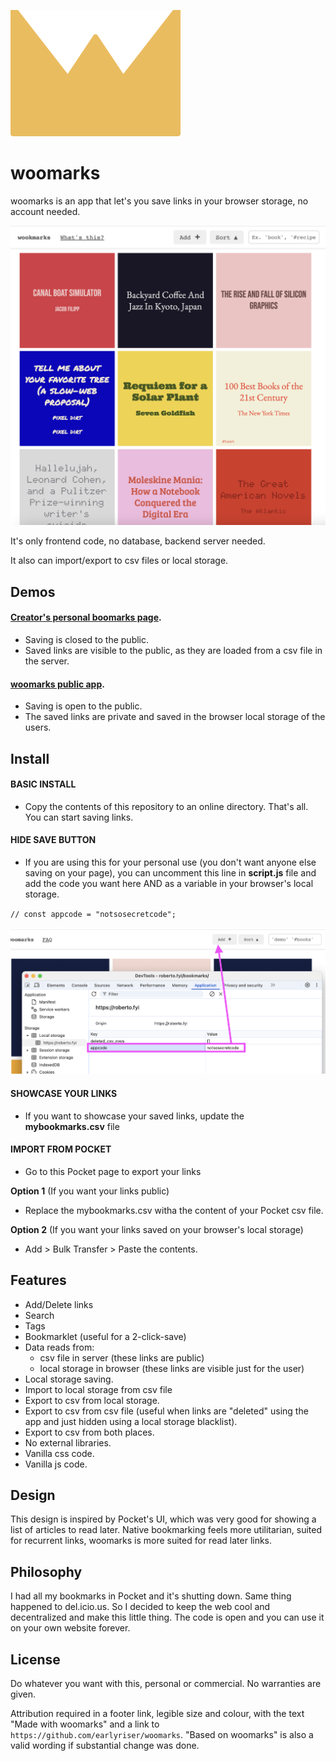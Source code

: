  
![favicon](favicon.svg)
# woomarks
woomarks is an app that let's you save links in your browser storage, no account needed. 

![screenshot](screenshot.png)

It's only frontend code, no database, backend server needed.



It also can import/export to csv files or local storage.


## Demos
#### [Creator's personal boomarks page](https://roberto.fyi/bookmarks/).
- Saving is closed to the public.
- Saved links are visible to the public, as they are loaded from a csv file in the server.

#### [woomarks public app](https://woomarks.com). 
- Saving is open to the public.
- The saved links are private and saved in the browser local storage of the users.

 ## Install

#### BASIC INSTALL
 - Copy the contents of this repository to an online directory. That's all. You can start saving links.


#### HIDE SAVE BUTTON
 - If you are using this for your personal use (you don't want anyone else saving on your page), you can uncomment this line in **script.js** file
 and add the code you want here AND as a variable in your browser's local storage.

`
 // const appcode = "notsosecretcode"; 
 `

 ![screenshot](screenshot_appcode.png)

#### SHOWCASE YOUR LINKS
- If you want to showcase your saved links, update the **mybookmarks.csv** file

#### IMPORT FROM POCKET
- Go to this Pocket page to export your links

**Option 1** (If you want your links public)
- Replace the mybookmarks.csv witha the content of your Pocket csv file.

**Option 2** (If you want your links saved on your browser's local storage)
- Add > Bulk Transfer > Paste the contents.

## Features
- Add/Delete links
- Search
- Tags
- Bookmarklet (useful for a 2-click-save)
- Data reads from: 
    - csv file in server (these links are public)
    - local storage in browser (these links are visible just for the user)
- Local storage saving.
- Import to local storage from csv file
- Export to csv from local storage.
- Export to csv from csv file (useful when links are "deleted" using the app and just hidden using a local storage blacklist).
- Export to csv from both places.
- No external libraries. 
- Vanilla css code.
- Vanilla js code.

## Design
 This design is inspired by Pocket's UI, which was very good for showing a list of articles to read later. Native bookmarking feels more utilitarian, suited for recurrent links, woomarks is more suited for read later links.

## Philosophy
I had all my bookmarks in Pocket and it's shutting down. Same thing happened to del.icio.us. So I decided to keep the web cool and decentralized and make this little thing. The code is open and you can use it on your own website forever.

## License
Do whatever you want with this, personal or commercial. No warranties are given.

Attribution required in a footer link, legible size and colour, with the text "Made with woomarks" and a link to `https://github.com/earlyriser/woomarks`. 
"Based on woomarks" is also a valid wording if substantial change was done.